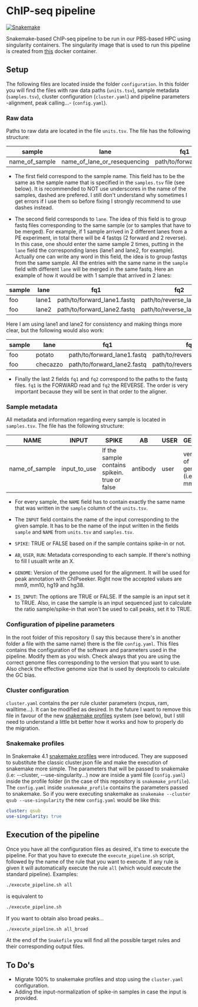 #  ChIP-seq pipeline

[![Snakemake](https://img.shields.io/badge/snakemake-≥5.4.3-brightgreen.svg)](https://snakemake.bitbucket.io)

Snakemake-based ChIP-seq pipeline to be run in our PBS-based HPC using singularity containers. The singularity image that is used to run this pipeline is created from [this](https://github.com/dfernandezperez/Docker/blob/master/ChIP-seq/Dockerfile) docker container.

## Setup

The following files are located inside the folder `configuration`. In this folder you will find the files with raw data paths (`units.tsv`), sample metadata (`samples.tsv`), cluster configuration (`cluster.yaml`) and pipeline parameters -alignment, peak calling...- (`config.yaml`).

### Raw data

Paths to raw data are located in the file `units.tsv`. The file has the following structure:

| sample | lane | fq1 | fq2 |
|--------|------|-----|------|
| name_of_sample | name_of_lane_or_resequencing | path/to/forward.fastq | path/to/reverse.fastq |

* The first field correspond to the sample name. This field has to be the same as the sample name that is specified in the `samples.tsv` file (see below). It is recommended to NOT use underscores in the name of the samples, dashed are prefered. I still don't understand why sometimes I get errors if I use them so before fixing I strongly recommend to use dashes instead.

* The second field corresponds to `lane`. The idea of this field is to group fastq files corresponding to the same sample (or to samples that have to be merged). For example, if 1 sample arrived in 2 different lanes from a PE experiment, in total there will be 4 fastqs (2 forward and 2 reverse). In this case, one should enter the same sample 2 times, putting in the `lane` field the corresponding lanes (lane1 and lane2, for example). Actually one can write any word in this field, the idea is to group fastqs from the same sample. All the entries with the same name in the `sample` field with different `lane` will be merged in the same fastq. Here an example of how it would be with 1 sample that arrived in 2 lanes:

| sample | lane | fq1 | fq2 |
|--------|------|-----|------|
| foo | lane1 | path/to/forward_lane1.fastq | path/to/reverse_lane1.fastq |
| foo | lane2 | path/to/forward_lane2.fastq | path/to/reverse_lane2.fastq |

Here I am using lane1 and lane2 for consistency and making things more clear, but the following would also work:

| sample | lane | fq1 | fq2 |
|--------|------|-----|------|
| foo | potato | path/to/forward_lane1.fastq | path/to/reverse_lane1.fastq |
| foo | checazzo | path/to/forward_lane2.fastq | path/to/reverse_lane2.fastq |

* Finally the last 2 fields `fq1` and `fq2` correspond to the paths to the fastq files. `fq1` is the FORWARD read and  `fq2` the REVERSE. The order is very important because they will be sent in that order to the aligner.


### Sample metadata

All metadata and information regarding every sample is located in `samples.tsv`. The file has the following structure:

| NAME | INPUT | SPIKE | AB | USER | GENOME | RUN | IS_INPUT |
|------|-------|-------|----|------|--------|-----|----------|
| name_of_sample | input_to_use | If the sample contains spikein. true or false | antibody | user | versione of genome (i.e: mm10) | run of the sequencing | if the sample is an input |

* For every sample, the `NAME` field has to contain exactly the same name that was written in the `sample` column of the `units.tsv`.

* The `INPUT` field contains the name of the input corresponding to the given sample. It has to be the name of the input written in the fields `sample` and `NAME` from `units.tsv` and  `samples.tsv`.

* `SPIKE`: TRUE or FALSE based on if the sample contains spike-in or not.

* `AB`, `USER`, `RUN`: Metadata corresponding to each sample. If there's nothing to fill I usuallt write an X.

* `GENOME`: Version of the genome used for the alignment. It will be used for peak annotation with ChIPseeker. Right now the accepted values are mm9, mm10, hg19 and hg38.

* `IS_INPUT`: The options are TRUE or FALSE. If the sample is an input set it to TRUE. Also, in case the sample is an input sequenced just to calculate the ratio sample/spike-in that won't be used to call peaks, set it to TRUE.


### Configuration of pipeline parameters

In the root folder of this repository (I say this because there's in another folder a file with the same name) there is the file `config.yaml`. This files contains the configuration of the software and parameters used in the pipeline. Modify them as you wish. Check always that you are using the correct genome files corresponding to the version that you want to use. Also check the effective genome size that is used by deeptools to calculate the GC bias.


### Cluster configuration

`cluster.yaml` contains the per rule cluster parameters (ncpus, ram, walltime...). It can be modified as desired. In the future I want to remove this file in favour of the new [snakemake profiles](https://github.com/Snakemake-Profiles) system (see below), but I still need to understand a little bit better how it works and how to properly do the migration.


### Snakemake profiles

In Snakemake 4.1 [snakemake profiles](https://github.com/Snakemake-Profiles) were introduced. They are supposed to substitute the classic cluster.json file and make the execution of snakemake more simple. The parameters that will be passed to snakemake (i.e: --cluster, --use-singularity...) now are inside a yaml file (`config.yaml`) inside the profile folder (in the case of this repository is `snakemake_profile`). The `config.yaml` inside `snakemake_profile` contains the parameters passed to snakemake. So if you were executing snakemake as `snakemake --cluster qsub --use-singularity` the new `config.yaml` would be like this:

```yaml
cluster: qsub
use-singularity: true
```

## Execution of the pipeline

Once you have all the configuration files as desired, it's time to execute the pipeline. For that you have to execute the `execute_pipeline.sh` script, followed by the name of the rule that you want to execute. If any rule is given it will automatically execute the rule `all` (which would execute the standard pipeline). Examples:

```bash
./execute_pipeline.sh all
```

is equivalent to 

```bash
./execute_pipeline.sh
```

If you want to obtain also broad peaks...

```bash
./execute_pipeline.sh all_broad
```

At the end of the `Snakefile` you will find all the possible target rules and their corresponding output files.


## To Do's

* Migrate 100% to snakemake profiles and stop using the `cluster.yaml` configuration.
* Adding the input-normalization of spike-in samples in case the input is provided.
